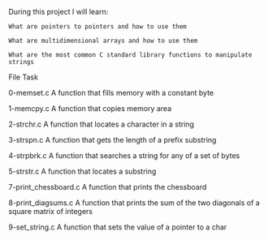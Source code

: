 During this project I will learn:



    What are pointers to pointers and how to use them
    
    What are multidimensional arrays and how to use them
    
    What are the most common C standard library functions to manipulate strings
    


File	 Task

0-memset.c	A function that fills memory with a constant byte

1-memcpy.c 	A function that copies memory area

2-strchr.c 	A function that locates a character in a string

3-strspn.c 	A function that gets the length of a prefix substring

4-strpbrk.c 	A function that searches a string for any of a set of bytes

5-strstr.c 	A function that locates a substring

7-print_chessboard.c 	      A function that prints the chessboard

8-print_diagsums.c 	         A function that prints the sum of the two diagonals of a square matrix of integers

9-set_string.c 			      A function that sets the value of a pointer to a char